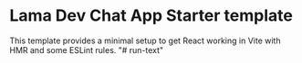 # Lama Dev Chat App Starter template

This template provides a minimal setup to get React working in Vite with HMR and some ESLint rules.
"# run-text" 
